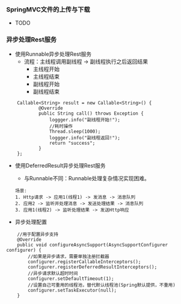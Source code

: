 ### SpringMVC文件的上传与下载
- TODO

### 异步处理Rest服务
- 使用Runnable异步处理Rest服务
    - 流程：主线程调用副线程 -> 副线程执行之后返回结果
        - 主线程开始
        - 主线程结束
        - 副线程开始
        - 副线程结束 
```
    Callable<String> result = new Callable<String>() {
            @Override
            public String call() throws Exception {
                loggger.info("副线程开始!");
                //耗时操作
                Thread.sleep(1000);
                loggger.info("副线程返回!");
                return "success";
            }
    };
```
- 使用DeferredResult异步处理Rest服务 
    - 与Runnable不同：Runnable处理复杂情况实现困难。
    ```
    场景:
    1. Http请求 -> 应用1(线程1) -> 发消息 -> 消息队列
    2. 应用2 -> 监听并处理消息 -> 发送处理结果 -> 消息队列
    3. 应用1(线程2) -> 监听处理结果 -> 发送Http响应
    ```
    
    
- 异步处理配置
```
    //用于配置异步支持
    @Override
    public void configureAsyncSupport(AsyncSupportConfigurer configurer) {
        //如果是异步请求，需要单独注册拦截器
        configurer.registerCallableInterceptors();
        configurer.registerDeferredResultInterceptors();
        //异步请求默认超时时间
        configurer.setDefaultTimeout(1);
        //设置自己可重用的线程池，替代默认线程池(Spring默认提供，不重用)
        configurer.setTaskExecutor(null);
    }
```